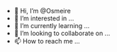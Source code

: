 - 👋 Hi, I’m @Osmeire
- 👀 I’m interested in ...
- 🌱 I’m currently learning ...
- 💞️ I’m looking to collaborate on ...
- 📫 How to reach me ...

<!---
Osmeire/Osmeire is a ✨ special ✨ repository because its `README.md` (this file) appears on your GitHub profile.
You can click the Preview link to take a look at your changes.
--->
